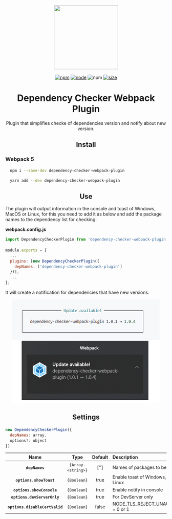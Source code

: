 <div align="center">
  <a href="https://github.com/webpack/webpack">
    <img width="200" height="200"
      src="https://webpack.js.org/assets/icon-square-big.svg">
  </a>

  [![npm][npm]][npm-url]
  [![node][node]][node-url]
  ![npm](https://img.shields.io/npm/dw/dependency-checker-webpack-plugin.svg)
  [![size][size]][size-url]

  <h1>Dependency Checker Webpack Plugin</h1>
  <p>Plugin that simplifies checke of dependencies version and notify about new version.</p>
</div>

<h2 align="center">Install</h2>

<h3>Webpack 5</h3>

```bash
  npm i --save-dev dependency-checker-webpack-plugin
```

```bash
  yarn add --dev dependency-checker-webpack-plugin
```
<h2 align="center">Use</h2>

The plugin will output information in the console and toast of Windows, MacOS or Linux, for this you need to add it as below and add the package names to the dependency list for checking:

**webpack.config.js**

```js
import DependencyCheckerPlugin from 'dependency-checker-webpack-plugin';

module.exports = {
  ...
  plugins: [new DependencyCheckerPlugin({
    depNames: ['dependency-checker-webpack-plugin']
  })],
  ...
};
```
It will create a notification for dependencies that have new versions.
<div align="center">
  <img src='./demo.png' alt="Demo" />
</div>

<h2 align="center">Settings</h2>

```js
new DependencyCheckerPlugin({
  depNames: array,
  options?: object
})
```

|Name|Type|Default|Description
|:--:|:--:|:--:|:----------|
|**`depNames`**|`{Array.<string>}`|['']|Names of packages to be checked|
|**`options.showToast`**|`{Boolean}`|true|Enable toast of Windows, MacOS or Linux|
|**`options.showConsole`**|`{Boolean}`|true|Enable notify in console|
|**`options.devServerOnly`**|`{Boolean}`|true|For DevServer only|
|**`options.disableCertValid`**|`{Boolean}`|false|NODE_TLS_REJECT_UNAUTHORIZED = 0 or 1|

[npm]: https://img.shields.io/npm/v/dependency-checker-webpack-plugin.svg
[npm-url]: https://npmjs.com/package/dependency-checker-webpack-plugin
[node]: https://img.shields.io/node/v/dependency-checker-webpack-plugin.svg
[node-url]: https://nodejs.org
[size]: https://packagephobia.now.sh/badge?p=dependency-checker-webpack-plugin
[size-url]: https://packagephobia.now.sh/result?p=dependency-checker-webpack-plugin
